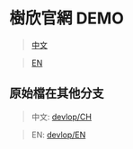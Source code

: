 # 樹欣官網 DEMO

> [中文](https://ml-andy.github.io/201801_sureseen/dist/CH/)

> [EN](https://ml-andy.github.io/201801_sureseen/dist/EN/)

## 原始檔在其他分支
> 中文: [devlop/CH](https://github.com/ml-andy/201801_sureseen/tree/devlop/CH)

> EN: [devlop/EN](https://github.com/ml-andy/201801_sureseen/tree/devlop/EN)
